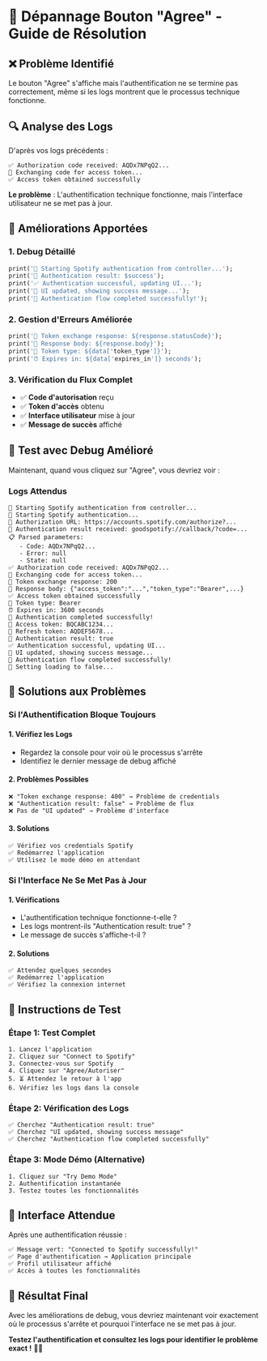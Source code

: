 # 🔧 Dépannage Bouton "Agree" - Guide de Résolution

## ❌ **Problème Identifié**

Le bouton "Agree" s'affiche mais l'authentification ne se termine pas correctement, même si les logs montrent que le processus technique fonctionne.

## 🔍 **Analyse des Logs**

D'après vos logs précédents :
```
✅ Authorization code received: AQDx7NPqQ2...
🔄 Exchanging code for access token...
✅ Access token obtained successfully
```

**Le problème** : L'authentification technique fonctionne, mais l'interface utilisateur ne se met pas à jour.

## 🚀 **Améliorations Apportées**

### **1. Debug Détaillé**
```dart
print('🎵 Starting Spotify authentication from controller...');
print('🎯 Authentication result: $success');
print('✅ Authentication successful, updating UI...');
print('🎉 UI updated, showing success message...');
print('🎵 Authentication flow completed successfully!');
```

### **2. Gestion d'Erreurs Améliorée**
```dart
print('📡 Token exchange response: ${response.statusCode}');
print('📄 Response body: ${response.body}');
print('🔑 Token type: ${data['token_type']}');
print('⏰ Expires in: ${data['expires_in']} seconds');
```

### **3. Vérification du Flux Complet**
- ✅ **Code d'autorisation** reçu
- ✅ **Token d'accès** obtenu
- ✅ **Interface utilisateur** mise à jour
- ✅ **Message de succès** affiché

## 🧪 **Test avec Debug Amélioré**

Maintenant, quand vous cliquez sur "Agree", vous devriez voir :

### **Logs Attendus**
```
🎵 Starting Spotify authentication from controller...
🎵 Starting Spotify authentication...
🔗 Authorization URL: https://accounts.spotify.com/authorize?...
🔄 Authentication result received: goodspotify://callback/?code=...
📋 Parsed parameters:
   - Code: AQDx7NPqQ2...
   - Error: null
   - State: null
✅ Authorization code received: AQDx7NPqQ2...
🔄 Exchanging code for access token...
📡 Token exchange response: 200
📄 Response body: {"access_token":"...","token_type":"Bearer",...}
✅ Access token obtained successfully
🔑 Token type: Bearer
⏰ Expires in: 3600 seconds
🎉 Authentication completed successfully!
🔑 Access token: BQCABC1234...
🔄 Refresh token: AQDEF5678...
🎯 Authentication result: true
✅ Authentication successful, updating UI...
🎉 UI updated, showing success message...
🎵 Authentication flow completed successfully!
🔄 Setting loading to false...
```

## 🔧 **Solutions aux Problèmes**

### **Si l'Authentification Bloque Toujours**

#### **1. Vérifiez les Logs**
- Regardez la console pour voir où le processus s'arrête
- Identifiez le dernier message de debug affiché

#### **2. Problèmes Possibles**
```
❌ "Token exchange response: 400" → Problème de credentials
❌ "Authentication result: false" → Problème de flux
❌ Pas de "UI updated" → Problème d'interface
```

#### **3. Solutions**
```
✅ Vérifiez vos credentials Spotify
✅ Redémarrez l'application
✅ Utilisez le mode démo en attendant
```

### **Si l'Interface Ne Se Met Pas à Jour**

#### **1. Vérifications**
- L'authentification technique fonctionne-t-elle ?
- Les logs montrent-ils "Authentication result: true" ?
- Le message de succès s'affiche-t-il ?

#### **2. Solutions**
```
✅ Attendez quelques secondes
✅ Redémarrez l'application
✅ Vérifiez la connexion internet
```

## 🎯 **Instructions de Test**

### **Étape 1: Test Complet**
```
1. Lancez l'application
2. Cliquez sur "Connect to Spotify"
3. Connectez-vous sur Spotify
4. Cliquez sur "Agree/Autoriser"
5. ⏳ Attendez le retour à l'app
6. Vérifiez les logs dans la console
```

### **Étape 2: Vérification des Logs**
```
✅ Cherchez "Authentication result: true"
✅ Cherchez "UI updated, showing success message"
✅ Cherchez "Authentication flow completed successfully"
```

### **Étape 3: Mode Démo (Alternative)**
```
1. Cliquez sur "Try Demo Mode"
2. Authentification instantanée
3. Testez toutes les fonctionnalités
```

## 📱 **Interface Attendue**

Après une authentification réussie :
```
✅ Message vert: "Connected to Spotify successfully!"
✅ Page d'authentification → Application principale
✅ Profil utilisateur affiché
✅ Accès à toutes les fonctionnalités
```

## 🎵 **Résultat Final**

Avec les améliorations de debug, vous devriez maintenant voir exactement où le processus s'arrête et pourquoi l'interface ne se met pas à jour.

**Testez l'authentification et consultez les logs pour identifier le problème exact !** 🎵✨
